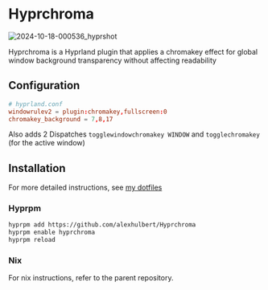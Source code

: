 # Hyprchroma

![2024-10-18-000536_hyprshot](https://github.com/user-attachments/assets/d47d78e7-5ddd-4637-83d4-6a8a7be2e0ce)

Hyprchroma is a Hyprland plugin that applies a chromakey effect for global window background transparency without affecting readability

## Configuration
```conf
# hyprland.conf
windowrulev2 = plugin:chromakey,fullscreen:0
chromakey_background = 7,8,17
```

Also adds 2 Dispatches `togglewindowchromakey WINDOW` and `togglechromakey` (for the active window)

## Installation

For more detailed instructions, see [my dotfiles](https://github.com/alexhulbert/SeaGlass)

### Hyprpm

```sh
hyprpm add https://github.com/alexhulbert/Hyprchroma
hyprpm enable hyprchroma
hyprpm reload
```

### Nix

For nix instructions, refer to the parent repository.
